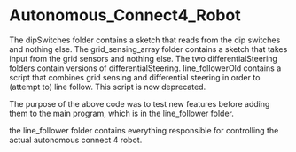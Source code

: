 # Autonomous_Connect4_Robot

The dipSwitches folder contains a sketch that reads from the dip switches and nothing else. 
The grid_sensing_array folder contains a sketch that takes input from the grid sensors and nothing else. 
The two differentialSteering folders contain versions of differentialSteering.
line_followerOld contains a script that combines grid sensing and differential steering in order to (attempt to) line follow. This script is now deprecated. 

The purpose of the above code was to test new features before adding them to the main program, which is in the line_follower folder.

the line_follower folder contains everything responsible for controlling the actual autonomous connect 4 robot.
